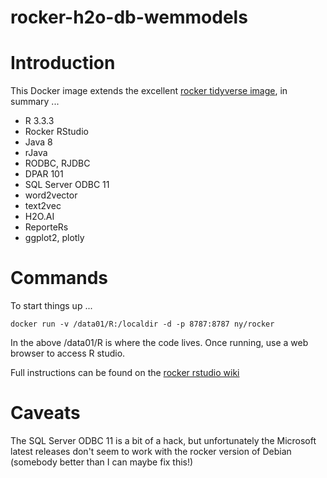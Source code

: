 # rocker-h2o-db-wemmodels

# Introduction

This Docker image extends the excellent [rocker tidyverse image](https://hub.docker.com/r/rocker/tidyverse/), in summary ...

- R 3.3.3
- Rocker RStudio
- Java 8
- rJava
- RODBC, RJDBC         
- DPAR 101                  
- SQL Server ODBC 11 
- word2vector
- text2vec                    
- H2O.AI                      
- ReporteRs                 
- ggplot2, plotly

# Commands

To start things up ...

``` docker run -v /data01/R:/localdir -d -p 8787:8787 ny/rocker ```

In the above /data01/R is where the code lives. Once running, use a web browser to access R studio.

Full instructions can be found on the [rocker rstudio wiki](https://github.com/rocker-org/rocker/wiki/Using-the-RStudio-image)


# Caveats

The SQL Server ODBC 11 is a bit of a hack, but unfortunately the Microsoft latest releases don't seem to work
with the rocker version of Debian (somebody better than I can maybe fix this!)

